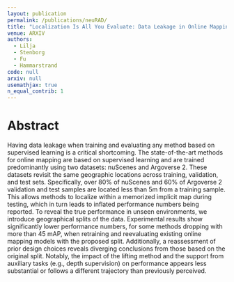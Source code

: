 ```yaml
---
layout: publication
permalink: /publications/neuRAD/
title: "Localization Is All You Evaluate: Data Leakage in Online Mapping Datasets and How to Fix It"
venue: ARXIV
authors:
  - Lilja
  - Stenborg
  - Fu
  - Hammarstrand
code: null
arxiv: null
usemathjax: true
n_equal_contrib: 1
---
```


# Abstract
Having data leakage when training and evaluating any method based on supervised learning is a critical shortcoming. The state-of-the-art methods for online mapping are based on supervised learning and are trained predominantly using two datasets: nuScenes and Argoverse 2. These datasets revisit the same geographic locations across training, validation, and test sets. Specifically, over 80% of nuScenes and 60% of Argoverse 2 validation and test samples are located less than 5m from a training sample. This allows methods to localize within a memorized implicit map during testing, which in turn leads to inflated performance numbers being reported. To reveal the true performance in unseen environments, we introduce geographical splits of the data. Experimental results show significantly lower performance numbers, for some methods dropping with more than 45 mAP, when retraining and reevaluating existing online mapping models with the proposed split. Additionally, a reassessment of prior design choices reveals diverging conclusions from those based on the original split. Notably, the impact of the lifting method and the support from auxiliary tasks (e.g., depth supervision) on performance appears less substantial or follows a different trajectory than previously perceived.